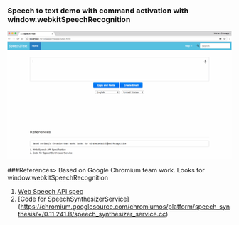 ### Speech to text demo with command activation  with window.webkitSpeechRecognition 

![Demo1](img/speech2text-1.gif)

###References>
  Based on Google Chromium team work. Looks for window.webkitSpeechRecognition

 1. [Web Speech API spec](https://dvcs.w3.org/hg/speech-api/raw-file/tip/speechapi.html)
 2. [Code for SpeechSynthesizerService] (https://chromium.googlesource.com/chromiumos/platform/speech_synthesis/+/0.11.241.B/speech_synthesizer_service.cc)

